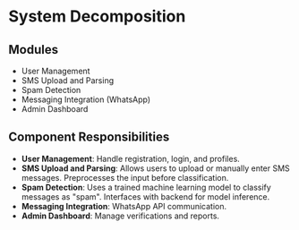 # System Decomposition 

## Modules 
- User Management
- SMS Upload and Parsing
- Spam Detection
- Messaging Integration (WhatsApp)
- Admin Dashboard 


## Component Responsibilities
- **User Management**: Handle registration, login, and profiles.
- **SMS Upload and Parsing**: Allows users to upload or manually enter SMS messages. Preprocesses the input before classification.
- **Spam Detection**: Uses a trained machine learning model to classify messages as "spam". Interfaces with backend for model inference.
- **Messaging Integration**: WhatsApp API communication.
- **Admin Dashboard**: Manage verifications and reports.
